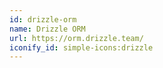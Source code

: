 ```yaml
---
id: drizzle-orm
name: Drizzle ORM
url: https://orm.drizzle.team/
iconify_id: simple-icons:drizzle
---
```


